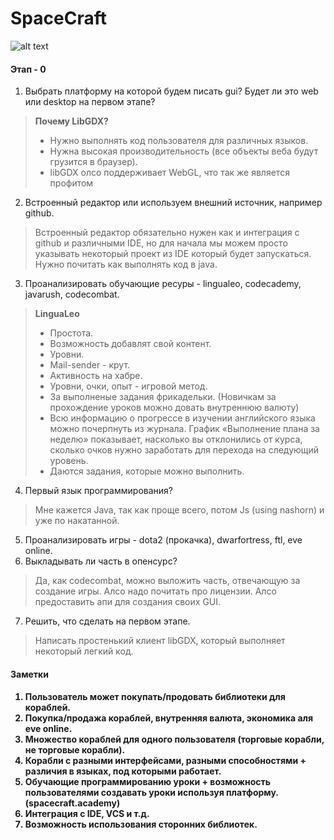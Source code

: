 # SpaceCraft

![alt text](http://vignette2.wikia.nocookie.net/war-among-the-stars/images/6/69/Spacecraft_2_by_ixt_drawing_evolved-d5q1swj.jpg/revision/latest?cb=20130626055821 "Logo Title Text 1")

<h4>Этап - 0</h4>

1. Выбрать платформу на которой будем писать gui? Будет ли это web или desktop на первом этапе? 

 > **Почему LibGDX?**
 > * Нужно выполнять код пользователя для различных языков. 
 > * Нужна высокая производительность (все объекты веба будут грузится в браузер). 
 > * libGDX олсо поддерживает WebGL, что так же является профитом
 
2. Встроенный редактор или используем внешний источник, например github.

  > Встроенный редактор обязательно нужен как и интеграция с github и различными IDE, но для начала мы 
  > можем просто указывать некоторый проект из IDE который будет запускаться. Нужно почитать как выполнять
  > код в java.

3. Проанализировать обучающие ресуры - lingualeo, codecademy, javarush, codecombat.
 
 > **LinguaLeo**
 > * Простота.
 > * Возможность добавлят свой контент.
 > * Уровни.
 > * Mail-sender - крут.
 > * Активность на хабре.
 > * Уровни, очки, опыт - игровой метод.
 > * За выполненые задания фрикадельки. (Новичкам за прохождение уроков можно довать внутреннюю валюту)
 > * Всю информацию о прогрессе в изучении английского языка можно почерпнуть из журнала. График «Выполнение плана за неделю» показывает, насколько вы отклонились от курса, сколько очков нужно заработать для перехода на следующий уровень.
 > * Даются задания, которые можно выполнить.

4. Первый язык программирования?
  
  > Мне кажется Java, так как проще всего, потом Js (using nashorn) и уже по накатанной.

5. Проанализировать игры - dota2 (прокачка), dwarfortress, ftl, eve online.
6. Выкладывать ли часть в опенсурс?

  > Да, как codecombat, можно выложить часть, отвечающую за создание игры. Алсо надо почитать про лицензии.
  > Алсо предоставить апи для создания своих GUI.
  
7. Решить, что сделать на первом этапе.

  > Написать простенький клиент libGDX, который выполняет некоторый легкий код.

<h4>Заметки<h4/>

1. Пользователь может покупать/продовать библиотеки для кораблей.
2. Покупка/продажа кораблей, внутренняя валюта, экономика аля eve online.
3. Множество кораблей для одного пользователя (торговые корабли, не торговые корабли).
4. Корабли с разными интерфейсами, разными способностями + различия в языках, под которыми работает.
5. Обучающие программированию уроки + возможность пользователями создавать уроки используя платформу. (spacecraft.academy)
6. Интеграция с IDE, VCS и т.д.
7. Возможность использования сторонних библиотек.
